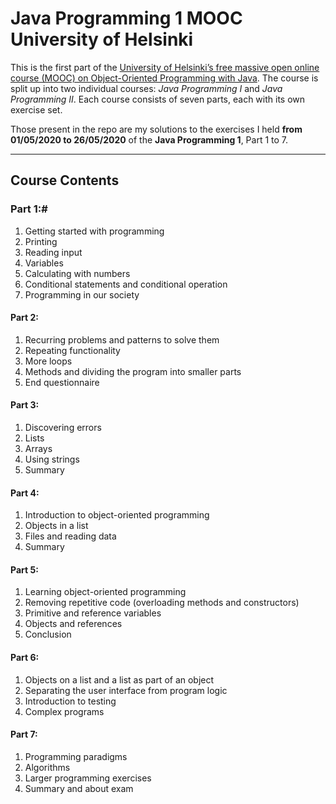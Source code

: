 # Java Programming 1 MOOC University of Helsinki
 
This is the first part of the [University of Helsinki’s free massive open online course (MOOC) on Object-Oriented Programming with Java](https://java-programming.mooc.fi/).
The course is split up into two individual courses: *Java Programming I* and *Java Programming II*. Each course consists of seven parts, each with its own exercise set.

Those present in the repo are my solutions to the exercises I held **from 01/05/2020 to 26/05/2020** of the **Java Programming 1**, Part 1 to 7.

-------------------------------------------------------------------
## Course Contents ##

### Part 1:#
 1. Getting started with programming
 2. Printing
 3. Reading input
 4. Variables
 5. Calculating with numbers
 6. Conditional statements and conditional operation
 7. Programming in our society
 
#### Part 2:
 1. Recurring problems and patterns to solve them
 2. Repeating functionality
 3. More loops
 4. Methods and dividing the program into smaller parts
 5. End questionnaire
 
#### Part 3:
 1. Discovering errors
 2. Lists
 3. Arrays
 4. Using strings
 5. Summary
 
#### Part 4:
 1. Introduction to object-oriented programming
 2. Objects in a list
 3. Files and reading data
 4. Summary 
 
#### Part 5:
 1. Learning object-oriented programming
 2. Removing repetitive code (overloading methods and constructors)
 3. Primitive and reference variables
 4. Objects and references
 5. Conclusion
 
#### Part 6:
 1. Objects on a list and a list as part of an object
 2. Separating the user interface from program logic
 3. Introduction to testing
 4. Complex programs
 
#### Part 7:
 1. Programming paradigms
 2. Algorithms
 3. Larger programming exercises
 4. Summary and about exam
